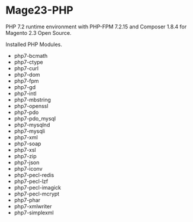 # Mage23-PHP

PHP 7.2 runtime environment with PHP-FPM 7.2.15 and Composer 1.8.4 for Magento 2.3 Open Source.

Installed PHP Modules.

- php7-bcmath 
- php7-ctype 
- php7-curl 
- php7-dom 
- php7-fpm 
- php7-gd 
- php7-intl 
- php7-mbstring 
- php7-openssl 
- php7-pdo 
- php7-pdo_mysql 
- php7-mysqlnd 
- php7-mysqli 
- php7-xml 
- php7-soap 
- php7-xsl 
- php7-zip 
- php7-json 
- php7-iconv 
- php7-pecl-redis 
- php7-pecl-lzf 
- php7-pecl-imagick 
- php7-pecl-mcrypt
- php7-phar
- php7-xmlwriter
- php7-simplexml